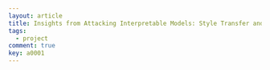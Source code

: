 ```yaml
---
layout: article
title: Insights from Attacking Interpretable Models: Style Transfer and Input Thresholding (Work with Haizhong Zheng, Junghwan Kim, and Jihun Lim)
tags: 
  - project
comment: true
key: a0001
---
```

